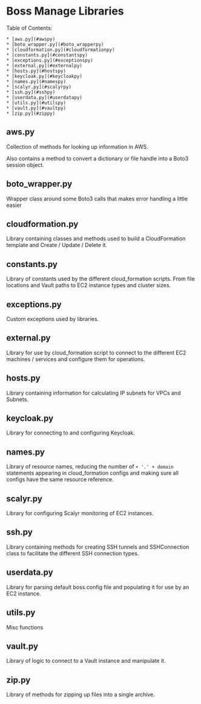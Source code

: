 Boss Manage Libraries
=====================

Table of Contents:

    * [aws.py](#awspy)
    * [boto_wrapper.py](#boto_wrapperpy)
    * [cloudformation.py](#cloudformationpy)
    * [constants.py](#constantspy)
    * [exceptions.py](#exceptionspy)
    * [external.py](#externalpy)
    * [hosts.py](#hostspy)
    * [keycloak.py](#keycloakpy)
    * [names.py](#namespy)
    * [scalyr.py](#scalyrpy)
    * [ssh.py](#sshpy)
    * [userdata.py](#userdatapy)
    * [utils.py](#utilspy)
    * [vault.py](#vaultpy)
    * [zip.py](#zippy)

aws.py
------
Collection of methods for looking up information in AWS.

Also contains a method to convert a dictionary or file handle
into a Boto3 session object.

boto_wrapper.py
---------------
Wrapper class around some Boto3 calls that makes error handling a little easier

cloudformation.py
-----------------
Library containing classes and methods used to build a CloudFormation template
and Create / Update / Delete it.

constants.py
------------
Library of constants used by the different cloud_formation scripts. From file
locations and Vault paths to EC2 instance types and cluster sizes.

exceptions.py
-------------
Custom exceptions used by libraries.

external.py
-----------
Library for use by cloud_formation script to connect to the different EC2
machines / services and configure them for operations.

hosts.py
--------
Library containing information for calculating IP subnets for VPCs and Subnets.

keycloak.py
-----------
Library for connecting to and configuring Keycloak.

names.py
--------
Library of resource names, reducing the number of `+ '.' + domain` statements
appearing in cloud_formation configs and making sure all configs have the same
resource reference.

scalyr.py
---------
Library for configuring Scalyr monitoring of EC2 instances.

ssh.py
------
Library containing methods for creating SSH tunnels and SSHConnection class
to facilitate the different SSH connection types.

userdata.py
-----------
Library for parsing default boss.config file and populating it for use by an
EC2 instance.

utils.py
--------
Misc functions

vault.py
--------
Library of logic to connect to a Vault instance and manipulate it.

zip.py
------
Library of methods for zipping up files into a single archive.
